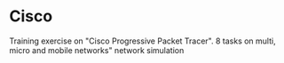 # Cisco
Training exercise on "Cisco Progressive Packet Tracer".
8 tasks on multi, micro and mobile networks"
network simulation
